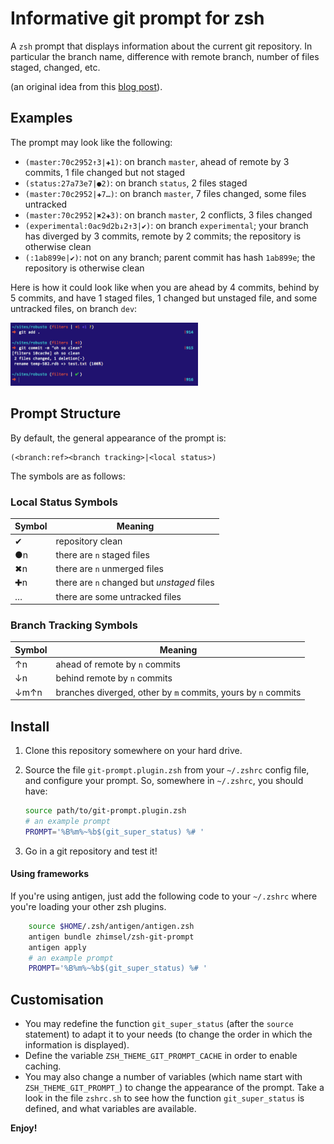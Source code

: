 # Informative git prompt for zsh

A `zsh` prompt that displays information about the current git repository. In particular the branch name, difference with remote branch, number of files staged, changed, etc.

(an original idea from this [blog post][]).

## Examples

The prompt may look like the following:

-   `(master:70c2952↑3|✚1)`: on branch `master`, ahead of remote by 3 commits, 1 file changed but not staged
-   `(status:27a73e7|●2)`: on branch `status`, 2 files staged
-   `(master:70c2952|✚7…)`: on branch `master`, 7 files changed, some files untracked
-   `(master:70c2952|✖2✚3)`: on branch `master`, 2 conflicts, 3 files changed
-   `(experimental:0ac9d2b↓2↑3|✔)`: on branch `experimental`; your branch has diverged by 3 commits, remote by 2 commits; the repository is otherwise clean
-   `(:1ab899e|✔)`: not on any branch; parent commit has hash `1ab899e`;
    the repository is otherwise clean

Here is how it could look like when you are ahead by 4 commits, behind by 5 commits, and have 1 staged files, 1 changed but unstaged file, and some untracked files, on branch `dev`:


<img src="https://github.com/olivierverdier/zsh-git-prompt/raw/master/screenshot.png" width=300/>


## Prompt Structure

By default, the general appearance of the prompt is:

```
(<branch:ref><branch tracking>|<local status>)
```

The symbols are as follows:

### Local Status Symbols

|Symbol|Meaning
|------|------|
|✔ |   repository clean
|●n |   there are `n` staged files
|✖n |   there are `n` unmerged files
|✚n |   there are `n` changed but *unstaged* files
|… |   there are some untracked files


### Branch Tracking Symbols

Symbol | Meaning
-------|-------
↑n |   ahead of remote by `n` commits
↓n |   behind remote by `n` commits
↓m↑n |   branches diverged, other by `m` commits, yours by `n` commits


## Install

1.  Clone this repository somewhere on your hard drive.
2.  Source the file `git-prompt.plugin.zsh` from your `~/.zshrc` config file, and
    configure your prompt. So, somewhere in `~/.zshrc`, you should have:

    ```sh
    source path/to/git-prompt.plugin.zsh
    # an example prompt
    PROMPT='%B%m%~%b$(git_super_status) %# '
    ```
    
3.  Go in a git repository and test it!


#### Using frameworks

If you're using antigen, just add the following code to your `~/.zshrc` where you're loading your other zsh plugins.
```sh
    source $HOME/.zsh/antigen/antigen.zsh
    antigen bundle zhimsel/zsh-git-prompt
    antigen apply
    # an example prompt
    PROMPT='%B%m%~%b$(git_super_status) %# '
```

## Customisation

- You may redefine the function `git_super_status` (after the `source` statement) to adapt it to your needs (to change the order in which the information is displayed).
- Define the variable `ZSH_THEME_GIT_PROMPT_CACHE` in order to enable caching.
- You may also change a number of variables (which name start with `ZSH_THEME_GIT_PROMPT_`) to change the appearance of the prompt.  Take a look in the file `zshrc.sh` to see how the function `git_super_status` is defined, and what variables are available.

**Enjoy!**

  [blog post]: http://sebastiancelis.com/2009/nov/16/zsh-prompt-git-users/
  
